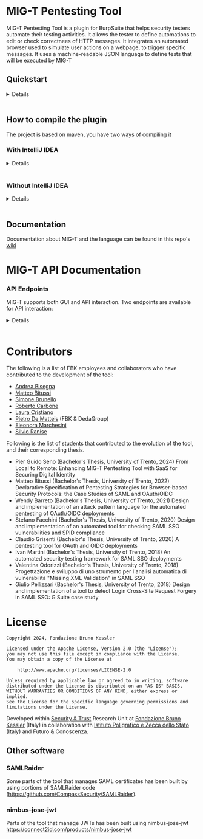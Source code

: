 # MIG-T Pentesting Tool

MIG-T Pentesting Tool is a plugin for BurpSuite that helps security testers automate their testing activities. It allows the tester to define automations to edit or check correctnees of HTTP messages. It integrates an automated browser used to simulate user actions on a webpage, to trigger specific messages. It uses a machine-readable JSON language to define tests that will be executed by MIG-T<br>

## Quickstart

<details>
  <summary>Details</summary>
We suggest you to download the lastest release of the tool from the release page, otherwise you can compile the last version from the source code by following the steps described in the "[how to compile the plugin](#how-to-compile-the-plugin)" section.

## Download & start the tool

1. download from the release page the last version of the tool, select the jar which ends with `with-dependencies`, or compile the source code.
2. Download the last version of [Burp Suite Community Edition](https://portswigger.net/burp/releases/community/latest)
3. Start Burp and go in the _Exstensions_ tab
4. Press _Add_ button
5. In the _Extension file (.jar)_ select the tool jar you downloaded before
6. Now the plugin should be loaded, go to the "MIG-T" tab, and you can start using it. For more info on how to start testing, check out the [wiki](https://github.com/stfbk/mig-t/wiki)

## Download and add browser driver

Depending on the browser you want to use (firefox or chrome), you will need to specify the corresponding driver. Note that you have to download the driver for the corresponding browser version

To download the driver go to:

- [Driver for chrome](https://chromedriver.chromium.org/home)
- [Driver for firefox](https://github.com/mozilla/geckodriver/releases)

Select the browser you want to use using the buttons in the tool interface.

To add the driver to the tool, use the "select driver" button in the tool interface and locate the driver file you downloaded before.

## Run a test

Before starting, make sure you have updated your msg_def.json file in the Burp installation folder. You have to add the definitions of the message_types that you use in your tests in that file.

To run a test you need to fill the "Input JSON" page with the test suite, and click on the "Read JSON" button. Once this has been done, in the upper part of mig-t, you will find all the tabs of the sessions declared in the tests, you need to fill them with the corresponding session track.

If you declared more than one session in one test, you need to specify and start a different proxy for each session used. This is because there has to be a way to differentiate the traffic between the two sessions. To do that, go to "session config" tab in mig-t, (if you have already done the previous part you should see all the sessions you declared in your tests associated with a port) now, you need to change the port according to different proxies that you need to start from the Burp settings. Then press save.

Now go back to Input JSON, and press Execute Test Suite.

Once the tests have been executed, you will see the result in the "Test Suite Result" and by clicking on a result, you can see in details the matched messages in the tab "Test results".

If you want to see the entire history of the messages go to "proxy" tab in Burp, then "HTTP history"

</details><br>

## How to compile the plugin

The project is based on maven, you have two ways of compiling it

### With IntelliJ IDEA

<details>
  <summary>Details</summary>
The folder tool is an intelliJ project, if you open it with intelliJ IDEA it should be easier to compile: just go to `view > Tool Windows > Maven` and doubleclick on package under lifecycle.
</details><br>

### Without IntelliJ IDEA

<details>
  <summary>Details</summary>
You don't have to use IDEA to compile the project, you can install maven, go to the project direcotry `tool` mentioned before and type

```bash
mvn install
mvn package
```

If the project builds, the output jar should be located in the folder `tool/target/`

Two jar will be generated:

```
*-with-dependencies.jar
*.jar
```

You have to use the jar that has "-with-dependencies" in its name, the other will not work in burp.

</details><br>

## Documentation

Documentation about MIG-T and the language can be found in this repo's [wiki](https://github.com/stfbk/mig-t/wiki)

# MIG-T API Documentation

### API Endpoints

MIG-T supports both GUI and API interaction. Two endpoints are available for API interaction:

<details>
  <summary>Details</summary>

#### /execute [POST]

Check the validity of the test and run the test. The *onlyValidate* parameter is available, if enabled the test will only be validated but not executed (e.g., `/execute?onlyValidate=true`)

Input: 
```json
{
  "test": "test content",
  "sessions": {
    "session_name_1": "session content",
    "session_name_2": "session content"
  }
}
```

Output:
- HTTP status code 200 (ok)

If the validation of the test fails, the output is:
```json
{
  "success": false,
  "error": "the error"
}
```

#### /result [GET]

Checks whether the test is finished and returns the result.

Output:
- If the test is not finished:
```json
{
  "finished": false
}
```
- If the test is finished:
```json
{
  "finished": true,
  "tests": [
    {
      "references": "",
      "test name": "",
      "description": "",
      "type": "",
      "mitigations": "",
      "result": ""
    }
  ]
}
```
A verbose parameter is available (`/result?verbose=true`) to retrieve data from requests. For example:
```json
{
  "finished": true,
  "tests": [
    {
      "references": "",
      "test name": "Does the OP release Access Tokens with the use of refresh tokens",
      "description": "In this test the offline access flow is accomplished and a refresh token is obtained. After this, a new token request is done with \"grant_type\u003drefresh_token\" and the refresh token inserted in the \"refresh_token\" parameter. The response must include the Access Token",
      "type": "active",
      "mitigations": "",
      "result": "success",
      "details": [
        {
          "message type": "Authentication request",
          "request": "base64_of_the_request"
        }
      ]
    }
  ]
}
```
</details><br>

# Contributors

The following is a list of FBK employees and collaborators who have contributed to the development of the tool:

- [Andrea Bisegna](https://st.fbk.eu/people/andrea-bisegna)
- [Matteo Bitussi](https://st.fbk.eu/people/matteo-bitussi)
- [Simone Brunello](https://st.fbk.eu/people/simone-brunello)
- [Roberto Carbone](https://st.fbk.eu/people/roberto-carbone)
- [Laura Cristiano](https://cs.fbk.eu/people/laura-cristiano)
- [Pietro De Matteis](https://rising.fbk.eu/people/pietro-de-matteis) (FBK & DedaGroup)
- [Eleonora Marchesini](https://st.fbk.eu/people/eleonora-marchesini)
- [Silvio Ranise](https://cs.fbk.eu/people/silvio-ranise)


Following is the list of students that contributed to the evolution of the tool, and their corresponding thesis.

- Pier Guido Seno (Bachelor's Thesis, University of Trento, 2024) From Local to Remote: Enhancing MIG-T Pentesting Tool with SaaS for Securing Digital Identity
- Matteo Bitussi (Bachelor's Thesis, University of Trento, 2022) Declarative Specification of Pentesting Strategies for Browser-based Security Protocols: the Case Studies of SAML and OAuth/OIDC
- Wendy Barreto (Bachelor's Thesis, University of Trento, 2021) Design and implementation of an attack pattern language for the automated pentesting of OAuth/OIDC deployments
- Stefano Facchini (Bachelor's Thesis, University of Trento, 2020) Design and implementation of an automated tool for checking SAML SSO vulnerabilities and SPID compliance
- Claudio Grisenti (Bachelor's Thesis, University of Trento, 2020) A pentesting tool for OAuth and OIDC deployments
- Ivan Martini (Bachelor's Thesis, University of Trento, 2018) An automated security testing framework for SAML SSO deployments
- Valentina Odorizzi (Bachelor's Thesis, University of Trento, 2018) Progettazione e sviluppo di uno strumento per l'analisi automatica di vulnerabilità "Missing XML Validation" in SAML SSO
- Giulio Pellizzari (Bachelor's Thesis, University of Trento, 2018) Design and implementation of a tool to detect Login Cross-Site Request Forgery in SAML SSO: G Suite case study

# License

```
Copyright 2024, Fondazione Bruno Kessler

Licensed under the Apache License, Version 2.0 (the "License");
you may not use this file except in compliance with the License.
You may obtain a copy of the License at

    http://www.apache.org/licenses/LICENSE-2.0

Unless required by applicable law or agreed to in writing, software
distributed under the License is distributed on an "AS IS" BASIS,
WITHOUT WARRANTIES OR CONDITIONS OF ANY KIND, either express or implied.
See the License for the specific language governing permissions and
limitations under the License.
```

Developed within [Security & Trust](https://st.fbk.eu/) Research Unit at [Fondazione Bruno Kessler](https://www.fbk.eu/en/) (Italy) in collaboration with [Istituto Poligrafico e Zecca dello Stato](https://www.ipzs.it/) (Italy) and Futuro & Conoscenza.

## Other software

### SAMLRaider

Some parts of the tool that manages SAML certificates has been built by using portions of SAMLRaider code (<https://github.com/CompassSecurity/SAMLRaider>).

### nimbus-jose-jwt

Parts of the tool that manage JWTs has been built using nimbus-jose-jwt
<https://connect2id.com/products/nimbus-jose-jwt>
